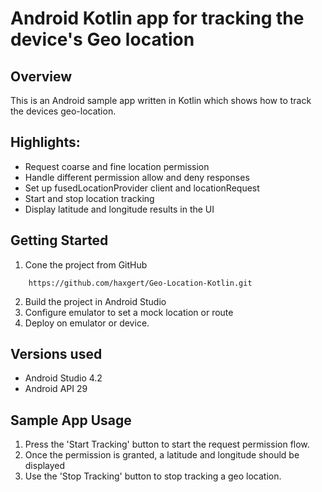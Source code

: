 # Android Kotlin app for tracking the device's Geo location

## Overview
This is an Android sample app written in Kotlin which shows how to track the devices geo-location.

## Highlights:
* Request coarse and fine location permission
* Handle different permission allow and deny responses
* Set up fusedLocationProvider client and locationRequest
* Start and stop location tracking
* Display latitude and longitude results in the UI


## Getting Started
1. Cone the project from GitHub

```
	https://github.com/haxgert/Geo-Location-Kotlin.git
```
2. Build the project in Android Studio
3. Configure emulator to set a mock location or route
3. Deploy on emulator or device.

## Versions used
* Android Studio 4.2
* Android API 29

## Sample App Usage
1. Press the 'Start Tracking' button to start the request permission flow.
2. Once the permission is granted, a latitude and longitude should be displayed
3. Use the 'Stop Tracking' button to stop tracking a geo location.
